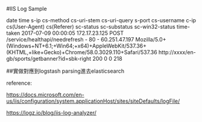 #IIS Log Sample

date time s-ip cs-method cs-uri-stem cs-uri-query s-port cs-username c-ip cs(User-Agent) cs(Referer) sc-status sc-substatus sc-win32-status time-taken
2017-07-09 00:00:05 172.17.23.125 POST /service/healthapi/needrefresh - 80 - 60.251.47.197 Mozilla/5.0+(Windows+NT+6.1;+Win64;+x64)+AppleWebKit/537.36+(KHTML,+like+Gecko)+Chrome/58.0.3029.110+Safari/537.36 http://xxxx/en-gb/sports/getbanner?id=sbk-right 200 0 0 218



##實做對應到logstash parsing進去elasticsearch



reference:


https://docs.microsoft.com/en-us/iis/configuration/system.applicationHost/sites/siteDefaults/logFile/

https://logz.io/blog/iis-log-analyzer/